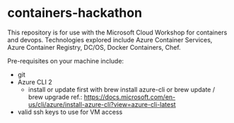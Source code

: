 # containers-hackathon

This repository is for use with the Microsoft Cloud Workshop for containers and devops.  Technologies explored include Azure Container Services, Azure Container Registry, DC/OS, Docker Containers, Chef.

Pre-requisites on your machine include:
- git
- Azure CLI 2
    - install or update first with brew install azure-cli or brew update / brew upgrade ref.: https://docs.microsoft.com/en-us/cli/azure/install-azure-cli?view=azure-cli-latest
- valid ssh keys to use for VM access
